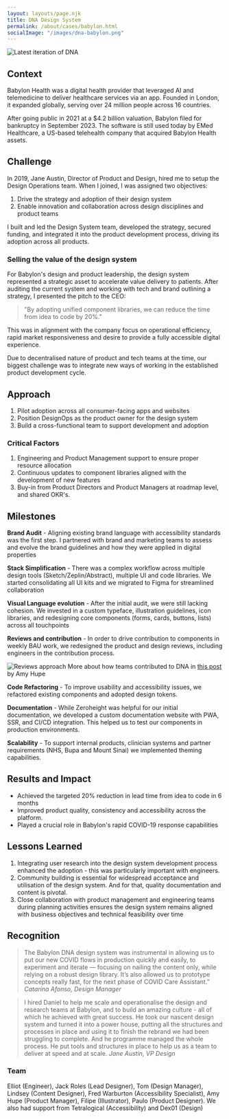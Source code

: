 ```yaml
---
layout: layouts/page.njk
title: DNA Design System
permalink: /about/cases/babylon.html
socialImage: "/images/dna-babylon.png"
---
```

![Latest iteration of DNA](/images/dna-babylon.png "A Latest iteration of DNA")

## Context

Babylon Health was a digital health provider that leveraged AI and telemedicine to deliver healthcare services via an app.
Founded in London, it expanded globally, serving over 24 million people across 16 countries.

After going public in 2021 at a $4.2 billion valuation, Babylon filed for bankruptcy in September 2023. The software is still used today by EMed Healthcare, a US-based telehealth company that acquired Babylon Health assets. 

## Challenge

In 2019, Jane Austin, Director of Product and Design, hired me to setup the Design Operations team. When I joined, I was assigned two objectives:

1. Drive the strategy and adoption of their design system
2. Enable innovation and collaboration across design disciplines and product teams 

I built and led the Design System team, developed the strategy, secured funding, and integrated it into the product development process, driving its adoption across all products. 

### Selling the value of the design system

For Babylon's design and product leadership, the design system represented a strategic asset to accelerate value delivery to patients. 
After auditing the current system and working with tech and brand outlining a strategy, I presented the pitch to the CEO:

> "By adopting unified component libraries, we can reduce the time from idea to code by 20%."

This was in alignment with the company focus on operational efficiency, rapid market responsiveness and desire to provide a fully accessible digital experience.

Due to decentralised nature of product and tech teams at the time, our biggest challenge was to integrate new ways of working in the established product development cycle.  

## Approach

1. Pilot adoption across all consumer-facing apps and websites
2. Position DesignOps as the product owner for the design system
3. Build a cross-functional team to support development and adoption

### Critical Factors

1. Engineering and Product Management support to ensure proper resource allocation 
2. Continuous updates to component libraries aligned with the development of new features
3. Buy-in from Product Directors and Product Managers at roadmap level, and shared OKR's. 

## Milestones 

**Brand Audit** - Aligning existing brand language with accessibility standards was the first step. I partnered with brand and marketing teams to assess and evolve the brand guidelines and how they were applied in digital properties

**Stack Simplification** - There was a complex workflow across multiple design tools (Sketch/Zeplin/Abstract), multiple UI and code libraries. We started consolidating all UI kits and we migrated to Figma for streamlined collaboration

**Visual Language evolution** - After the initial audit, we were still lacking cohesion. We invested in a custom typeface, illustration guidelines, icon libraries, and redesigning core components (forms, cards, buttons, lists) across all touchpoints 

**Reviews and contribution** - In order to drive contribution to components in weekly BAU work, we redesigned the product and design reviews, including engineers in the contribution process.

![Reviews approach](/images/reviews-babylon.png "Driving adoption through feedback loops")
More about how teams contributed to DNA in [this post](https://amyhupe.co.uk/articles/enabling-contribution-in-the-early-stages-of-the-babylon-design-system/) by Amy Hupe

**Code Refactoring** -  To improve usability and accessibility issues, we refactored existing components and adopted design tokens.  

**Documentation** - While Zeroheight was helpful for our initial documentation, we developed a custom documentation website with PWA, SSR, and CI/CD integration. This helped us to test our components in production environments.  

**Scalability** - To support internal products, clinician systems and partner requirements (NHS, Bupa and Mount Sinai) we implemented theming capabilities.  

## Results and Impact

- Achieved the targeted 20% reduction in lead time from idea to code in 6 months
- Improved product quality, consistency and accessibility across the platform. 
- Played a crucial role in Babylon's rapid COVID-19 response capabilities 

## Lessons Learned

1. Integrating user research into the design system development process enhanced the adoption  - this was particularly important with engineers.   
2. Community building is essential for widespread acceptance and utilisation of the design system. And for that, quality documentation and content is pivotal. 
3. Close collaboration with product management and engineering teams during planning activities ensures the design system remains aligned with business objectives and technical feasibility over time 

## Recognition
> The Babylon DNA design system was instrumental in allowing us to put our new COVID flows in production quickly and easily, to experiment and iterate — focusing on nailing the content only, while relying on a robust design library. It’s also allowed us to prototype concepts really fast, for the next phase of COVID Care Assistant.”
   *Catarina Afonso, Design Manager* 

> I hired Daniel to help me scale and operationalise the design and research teams at Babylon, and to build an amazing culture - all of which he achieved with great success.
  He took our nascent design system and turned it into a power house, putting all the structures and processes in place and using it to finish the rebrand we had been struggling to complete. And he programme managed the whole process. He put tools and structures in place to help us as a team to deliver at speed and at scale.
  *Jane Austin, VP Design*  

### Team 
Elliot (Engineer), Jack Roles (Lead Designer), Tom (Design Manager), Lindsey (Content Designer), Fred Warburton (Accessibility Specialist), Amy Hupe (Product Manager), Filipe (Illustrator), Paulo (Product Designer). We also had support from Tetralogical (Accessibility) and Dex01 (Design) 


